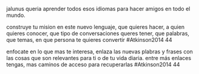 jalunus queria aprender todos esos idiomas para hacer amigos en todo el mundo.

construye tu mision en este nuevo lenguaje, que quieres hacer, a quien quieres conocer, que tipo de conversaciones queres tener, que palabras, que temas, en que persona te quieres convertir #Atkinson2014 44

enfocate en lo que mas te interesa, enlaza las nuevas plabras y frases con las cosas que son relevantes para ti o de tu vida diaria. entre más enlaces tengas, mas caminos de acceso para recuperarlas #Atkinson2014 44
